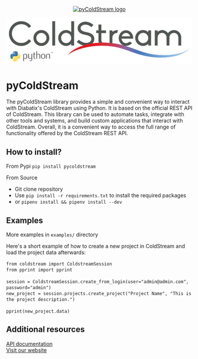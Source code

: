 <p align="center">
  <a href="https://www.diabatix.com/coldstream">
    <img src="images/logo.jpg" alt="pyColdStream logo" width="200">
  </a>
</p>

![pyColdStream Logo](images/logo.png)

# pyColdStream

The pyColdStream library provides a simple and convenient way to interact with Diabatix's ColdStream using Python. It is based on the official REST API of ColdStream. This library can be used to automate tasks, integrate with other tools and systems, and build custom applications that interact with ColdStream. Overall, it is a convenient way to access the full range of functionality offered by the ColdStream REST API.

## How to install?
From Pypi
`pip install pycoldstream`

From Source
- Git clone repository
- Use `pip install -r requirements.txt` to install the required packages
- or `pipenv install && pipenv install --dev`

## Examples
More examples in `examples/` directory

Here's a short example of how to create a new project in ColdStream and load the project data afterwards:
```
from coldstream import ColdstreamSession
from pprint import pprint

session = ColdstreamSession.create_from_login(user="admin@admin.com", password="admin")
new_project = session.projects.create_project("Project Name", "This is the project description.")

pprint(new_project.data)
```

## Additional resources
<a href="https://coldstream.readme.io/reference">API documentation</a><br>
<a href="https://www.diabatix.com">Visit our website</a>
